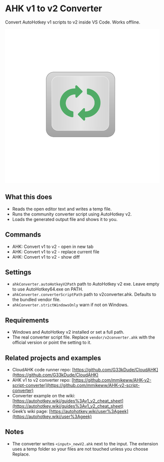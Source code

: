 # AHK v1 to v2 Converter

Convert AutoHotkey v1 scripts to v2 inside VS Code. Works offline.

![AHK Converter](media/AHK_Convert.png)

## What this does

* Reads the open editor text and writes a temp file.
* Runs the community converter script using AutoHotkey v2.
* Loads the generated output file and shows it to you.

## Commands

* AHK: Convert v1 to v2 - open in new tab
* AHK: Convert v1 to v2 - replace current file
* AHK: Convert v1 to v2 - show diff

## Settings

* `ahkConverter.autoHotkeyV2Path` path to AutoHotkey v2 exe. Leave empty to use AutoHotkey64.exe on PATH.
* `ahkConverter.converterScriptPath` path to v2converter.ahk. Defaults to the bundled vendor file.
* `ahkConverter.strictWindowsOnly` warn if not on Windows.

## Requirements

* Windows and AutoHotkey v2 installed or set a full path.
* The real converter script file. Replace `vendor/v2converter.ahk` with the official version or point the setting to it.

## Related projects and examples

* CloudAHK code runner repo: [https://github.com/G33kDude/CloudAHK](https://github.com/G33kDude/CloudAHK)
* AHK v1 to v2 converter repo: [https://github.com/mmikeww/AHK-v2-script-converter](https://github.com/mmikeww/AHK-v2-script-converter)
* Converter example on the wiki: [https://autohotkey.wiki/guides%3Av1_v2_cheat_sheet](https://autohotkey.wiki/guides%3Av1_v2_cheat_sheet)
* Geek’s wiki page: [https://autohotkey.wiki/user%3Ageek](https://autohotkey.wiki/user%3Ageek)

## Notes

* The converter writes `<input>_newV2.ahk` next to the input. The extension uses a temp folder so your files are not touched unless you choose Replace.



